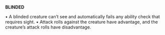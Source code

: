 __**BLINDED**__

• A blinded creature can’t see and automatically fails any ability check that requires sight.
• Attack rolls against the creature have advantage, and the creature’s attack rolls have disadvantage.